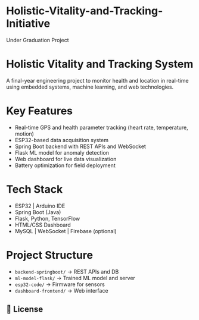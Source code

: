 # Holistic-Vitality-and-Tracking-Initiative
Under Graduation Project

# Holistic Vitality and Tracking System

A final-year engineering project to monitor health and location in real-time using embedded systems, machine learning, and web technologies.

# Key Features
- Real-time GPS and health parameter tracking (heart rate, temperature, motion)
- ESP32-based data acquisition system
- Spring Boot backend with REST APIs and WebSocket
- Flask ML model for anomaly detection
- Web dashboard for live data visualization
- Battery optimization for field deployment

# Tech Stack
- ESP32 | Arduino IDE
- Spring Boot (Java)
- Flask, Python, TensorFlow
- HTML/CSS Dashboard
- MySQL | WebSocket | Firebase (optional)

# Project Structure
- `backend-springboot/` → REST APIs and DB
- `ml-model-flask/` → Trained ML model and server
- `esp32-code/` → Firmware for sensors
- `dashboard-frontend/` → Web interface

## 📜 License

